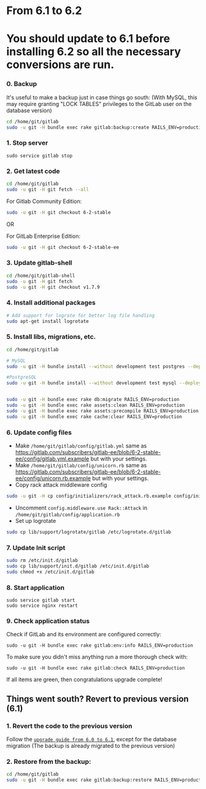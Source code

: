 # From 6.1 to 6.2

# You should update to 6.1 before installing 6.2 so all the necessary conversions are run.

### 0. Backup

It's useful to make a backup just in case things go south:
(With MySQL, this may require granting "LOCK TABLES" privileges to the GitLab user on the database version)

```bash
cd /home/git/gitlab
sudo -u git -H bundle exec rake gitlab:backup:create RAILS_ENV=production
```

### 1. Stop server

    sudo service gitlab stop

### 2. Get latest code

```bash
cd /home/git/gitlab
sudo -u git -H git fetch --all
```

For Gitlab Community Edition:

```bash
sudo -u git -H git checkout 6-2-stable
```

OR

For GitLab Enterprise Edition:

```bash
sudo -u git -H git checkout 6-2-stable-ee
```

### 3. Update gitlab-shell

```bash
cd /home/git/gitlab-shell
sudo -u git -H git fetch
sudo -u git -H git checkout v1.7.9
```

### 4. Install additional packages

```bash
# Add support for lograte for better log file handling
sudo apt-get install logrotate
```

### 5. Install libs, migrations, etc.

```bash
cd /home/git/gitlab

# MySQL
sudo -u git -H bundle install --without development test postgres --deployment

#PostgreSQL
sudo -u git -H bundle install --without development test mysql --deployment


sudo -u git -H bundle exec rake db:migrate RAILS_ENV=production
sudo -u git -H bundle exec rake assets:clean RAILS_ENV=production
sudo -u git -H bundle exec rake assets:precompile RAILS_ENV=production
sudo -u git -H bundle exec rake cache:clear RAILS_ENV=production
```

### 6. Update config files

* Make `/home/git/gitlab/config/gitlab.yml` same as https://gitlab.com/subscribers/gitlab-ee/blob/6-2-stable-ee/config/gitlab.yml.example but with your settings.
* Make `/home/git/gitlab/config/unicorn.rb` same as https://gitlab.com/subscribers/gitlab-ee/blob/6-2-stable-ee/config/unicorn.rb.example but with your settings.
* Copy rack attack middleware config
```bash
sudo -u git -H cp config/initializers/rack_attack.rb.example config/initializers/rack_attack.rb
```
* Uncomment `config.middleware.use Rack::Attack` in `/home/git/gitlab/config/application.rb`
* Set up logrotate
```bash
sudo cp lib/support/logrotate/gitlab /etc/logrotate.d/gitlab
```

### 7. Update Init script

```bash
sudo rm /etc/init.d/gitlab
sudo cp lib/support/init.d/gitlab /etc/init.d/gitlab
sudo chmod +x /etc/init.d/gitlab
```

### 8. Start application

    sudo service gitlab start
    sudo service nginx restart

### 9. Check application status

Check if GitLab and its environment are configured correctly:

    sudo -u git -H bundle exec rake gitlab:env:info RAILS_ENV=production

To make sure you didn't miss anything run a more thorough check with:

    sudo -u git -H bundle exec rake gitlab:check RAILS_ENV=production

If all items are green, then congratulations upgrade complete!

## Things went south? Revert to previous version (6.1)

### 1. Revert the code to the previous version
Follow the [`upgrade guide from 6.0 to 6.1`](6.0-to-6.1.md), except for the database migration 
(The backup is already migrated to the previous version)

### 2. Restore from the backup:

```bash
cd /home/git/gitlab
sudo -u git -H bundle exec rake gitlab:backup:restore RAILS_ENV=production
```
